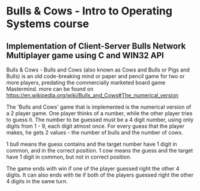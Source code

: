 # Bulls & Cows - Intro to Operating Systems course
## Implementation of  Client-Server Bulls Network Multiplayer game  using C and WIN32 API
Bulls & Cows - Bulls and Cows (also known as Cows and Bulls or Pigs and Bulls) is an old code-breaking mind or paper and pencil game for two or more players, predating the commercially marketed board game Mastermind. more can be found on https://en.wikipedia.org/wiki/Bulls_and_Cows#The_numerical_version

The 'Bulls and Cows' game that is implemented is the numerical version of a 2 player game.
One player thinks of a number, while the other player tries to guess it. The number to be guessed must be a 4 digit number, using only digits from 1 - 9, each digit atmost once. For every guess that the player makes, he gets 2 values - the number of bulls and the number of cows.

1 bull means the guess contains and the target number have 1 digit in common, and in the correct position. 1 cow means the guess and the target have 1 digit in common, but not in correct position.

The game ends with win if one of the player guessed right the other 4 digits. It can also ends with tie if both of the players guessed right the other 4 digits in the same turn.
